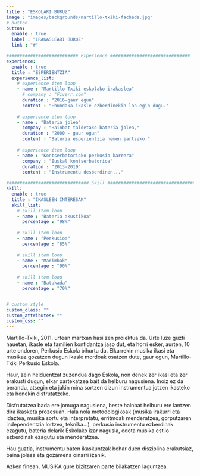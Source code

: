 ```yaml
---
title : "ESKOLARI BURUZ"
image : "images/backgrounds/martillo-txiki-fachada.jpg"
# button
button:
  enable : true
  label : "IRAKASLEARI BURUZ"
  link : "#"

########################### Experience ##############################
experience:
  enable : true
  title : "ESPERIENTZIA"
  experience_list:
    # experience item loop
    - name : "Martillo Txiki eskolako irakaslea"
      # company : "Fiverr.com"
      duration : "2016-gaur egun"
      content : "Ehundaka ikasle ezberdinekin lan egin dugu."
      
    # experience item loop
    - name : "Bateria jolea"
      company : "Hainbat taldetako bateria jolea,"
      duration : "2000 - gaur egun"
      content : "Bateria esperientzia hemen jartzeko."
      
    # experience item loop
    - name : "Kontserbatorioko perkusio karrera"
      company : "Euskal kontserbatorioa"
      duration : "2013-2019"
      content : "Instrumentu desberdinen..."

############################### Skill #################################
skill:
  enable : true
  title : "IKASLEEN INTERESAK"
  skill_list:
    # skill item loop
    - name : "Bateria akustikoa"
      percentage : "98%"
      
    # skill item loop
    - name : "Perkusioa"
      percentage : "85%"
      
    # skill item loop
    - name : "Marimbak"
      percentage : "90%"
      
    # skill item loop
    - name : "Batukada"
      percentage : "70%"


# custom style
custom_class: "" 
custom_attributes: "" 
custom_css: ""
---
```


Martillo-Txiki, 2011. urtean martxan hasi zen proiektua da. Urte luze guzti hauetan, ikasle eta familien konfidantza jaso dut, eta horri esker, aurten, 10 urte ondoren, Perkusio Eskola bihurtu da. Elkarrekin musika ikasi eta musikaz gozatzen dugun ikasle mordoak osatzen dute, gaur egun, Martillo-Txiki Perkusio Eskola.

Haur, zein helduentzat zuzendua dago Eskola, non denek zer ikasi eta zer erakusti dugun, elkar partekatzea bait da helburu nagusiena. Inoiz ez da berandu, atsegin eta jakin mina sortzen dizun instrumentua jotzen ikasteko eta honekin disfrutatzeko.

Disfrutatzea bada ere jomuga nagusiena, beste hainbat helburu ere lantzen dira ikasketa prozesuan. Hala nola metodologikoak (musika irakurri eta idaztea, musika sortu eta interpretatu, erritmoak menderatzea, gorputzaren independentzia lortzea, teknika...), perkusio instrumentu ezberdinak ezagutu, bateria delarik Eskolako izar nagusia, edota musika estilo ezberdinak ezagutu eta menderatzea.

Hau guztia, instrumentu baten ikaskuntzak behar duen disziplina erakutsiaz, baina jolasa eta gozamena oinarri izanik.

Azken finean, MUSIKA gure bizitzaren parte bilakatzen laguntzea.
